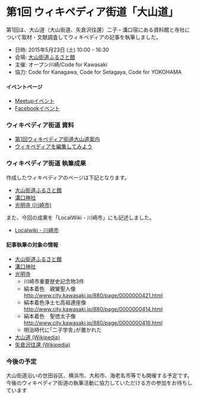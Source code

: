 第1回 ウィキペディア街道「大山道」
======================

第1回は、大山道（大山街道、矢倉沢往還）二子・溝口宿にある資料館と寺社について取材・文献調査してウィキペディアの記事を執筆しました。

* 日時: 2015年5月23日 (土) 10:00 - 16:30
* 会場: [大山街道ふるさと館](http://furusatokan.web5.jp/)
* 主催: オープン川崎/Code for Kawasaki
* 協力: Code for Kanagawa, Code for Setagaya, Code for YOKOHAMA

#### イベントページ

- [Meetupイベント](http://www.meetup.com/open_kawasaki/events/221965768/)
- [Facebookイベント](https://www.facebook.com/events/1381188462211386/)

### ウィキペディア街道 資料

* [第1回ウィキペディア街道大山道案内](第1回ウィキペディア街道大山道案内.pdf)
* [ウィキペディアを編集してみよう](20150523-s.pdf)

### ウィキペディア街道 執筆成果

作成したウィキペディアのページは下記となります。

* [大山街道ふるさと館](https://ja.wikipedia.org/wiki/%E5%A4%A7%E5%B1%B1%E8%A1%97%E9%81%93%E3%81%B5%E3%82%8B%E3%81%95%E3%81%A8%E9%A4%A8)
* [溝口神社](https://ja.wikipedia.org/wiki/%E6%BA%9D%E5%8F%A3%E7%A5%9E%E7%A4%BE)
* [光明寺 (川崎市)](https://ja.wikipedia.org/wiki/%E5%85%89%E6%98%8E%E5%AF%BA_(%E5%B7%9D%E5%B4%8E%E5%B8%82))

また、今回の成果を「LocalWiki - 川崎市」にも記述しました。

* [Localwiki - 川崎市](https://ja.localwiki.org/kawasaki/)

#### 記事執筆の対象の情報
* [大山街道ふるさと館](http://furusatokan.web5.jp/)
* [溝口神社](http://www.geocities.jp/mizonokutijinjya/index.html)
* [光明寺](http://www.city.kawasaki.jp/880/page/0000000066.html)
	* 川崎市重要歴史記念物3件
	* 絹本着色　親鸞聖人像　<http://www.city.kawasaki.jp/880/page/0000000421.html>
	* 絹本着色浄土七高祖連座像　<http://www.city.kawasaki.jp/880/page/0000000414.html>
	* 絹本着色　聖徳太子像　<http://www.city.kawasaki.jp/880/page/0000000418.html>
	* 明治時代に｢二子学舎｣が置かれた
* [大山道 (Wikipedia)](https://ja.wikipedia.org/wiki/%E5%A4%A7%E5%B1%B1%E9%81%93)
* [矢倉沢往還 (Wikipedia)](https://ja.wikipedia.org/wiki/%E7%9F%A2%E5%80%89%E6%B2%A2%E5%BE%80%E9%82%84)

### 今後の予定

大山街道沿いの世田谷区、横浜市、大和市、海老名市等でも開催する予定です。今後のウィキペディア街道の執筆活動に協力していただける方の参加をお待ちしています
